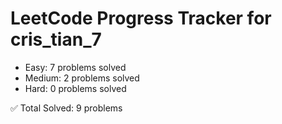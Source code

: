 # LeetCode Progress Tracker for cris_tian_7

- Easy: 7 problems solved
- Medium: 2 problems solved
- Hard: 0 problems solved

✅ Total Solved: 9 problems
